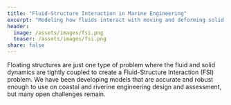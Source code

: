 ```yaml
---
title: "Fluid-Structure Interaction in Marine Engineering"
excerpt: "Modeling how fluids interact with moving and deforming solid structures."
header:
  image: /assets/images/fsi.png
  teaser: /assets/images/fsi.png
share: false
---
```


Floating structures are just one type of problem where the fluid and
solid dynamics are tightly coupled to create a Fluid-Structure
Interaction (FSI) problem. We have been developing models that are
accurate and robust enough to use on coastal and riverine engineering
design and assessment, but many open challenges remain.


